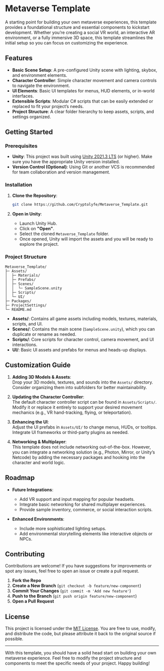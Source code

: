 # Metaverse Template

A starting point for building your own metaverse experiences, this template provides a foundational structure and essential components to kickstart development. Whether you’re creating a social VR world, an interactive AR environment, or a fully immersive 3D space, this template streamlines the initial setup so you can focus on customizing the experience.

## Features

- **Basic Scene Setup**: A pre-configured Unity scene with lighting, skybox, and environment elements.
- **Character Controller**: Simple character movement and camera controls to navigate the environment.
- **UI Elements**: Basic UI templates for menus, HUD elements, or in-world interfaces.
- **Extensible Scripts**: Modular C# scripts that can be easily extended or replaced to fit your project’s needs.
- **Project Structure**: A clear folder hierarchy to keep assets, scripts, and settings organized.

## Getting Started

### Prerequisites

- **Unity**: This project was built using [Unity 2021.3 LTS](https://unity.com/releases/editor/whats-new/2021-lts) (or higher). Make sure you have the appropriate Unity version installed.
- **Version Control (Optional)**: Using Git or another VCS is recommended for team collaboration and version management.

### Installation

1. **Clone the Repository**:
   ```bash
   git clone https://github.com/Cryptolyfe/Metaverse_Template.git
   ```
   
2. **Open in Unity**:
   - Launch Unity Hub.
   - Click on **"Open"**.
   - Select the cloned `Metaverse_Template` folder.
   - Once opened, Unity will import the assets and you will be ready to explore the project.

### Project Structure

```
Metaverse_Template/
├─ Assets/
│  ├─ Materials/
│  ├─ Prefabs/
│  ├─ Scenes/
│  │  └─ SampleScene.unity
│  ├─ Scripts/
│  └─ UI/
├─ Packages/
├─ ProjectSettings/
└─ README.md
```

- **Assets/**: Contains all game assets including models, textures, materials, scripts, and UI.
- **Scenes/**: Contains the main scene (`SampleScene.unity`), which you can duplicate or rename as needed.
- **Scripts/**: Core scripts for character control, camera movement, and UI interactions.
- **UI/**: Basic UI assets and prefabs for menus and heads-up displays.

## Customization Guide

1. **Adding 3D Models & Assets**:  
   Drop your 3D models, textures, and sounds into the `Assets/` directory. Consider organizing them into subfolders for better maintainability.

2. **Updating the Character Controller**:  
   The default character controller script can be found in `Assets/Scripts/`. Modify it or replace it entirely to support your desired movement mechanics (e.g., VR hand-tracking, flying, or teleportation).

3. **Enhancing the UI**:  
   Adjust the UI prefabs in `Assets/UI/` to change menus, HUDs, or tooltips. Integrate UI frameworks or third-party plugins as needed.

4. **Networking & Multiplayer**:  
   This template does not include networking out-of-the-box. However, you can integrate a networking solution (e.g., Photon, Mirror, or Unity’s Netcode) by adding the necessary packages and hooking into the character and world logic.

## Roadmap

- **Future Integrations**:  
  - Add VR support and input mapping for popular headsets.
  - Integrate basic networking for shared multiplayer experiences.
  - Provide sample inventory, commerce, or social interaction scripts.

- **Enhanced Environments**:  
  - Include more sophisticated lighting setups.
  - Add environmental storytelling elements like interactive objects or NPCs.

## Contributing

Contributions are welcome! If you have suggestions for improvements or spot any issues, feel free to open an issue or create a pull request.

1. **Fork the Repo**  
2. **Create a New Branch** (`git checkout -b feature/new-component`)
3. **Commit Your Changes** (`git commit -m 'Add new feature'`)
4. **Push to the Branch** (`git push origin feature/new-component`)
5. **Open a Pull Request**

## License

This project is licensed under the [MIT License](LICENSE). You are free to use, modify, and distribute the code, but please attribute it back to the original source if possible.

---

With this template, you should have a solid head start on building your own metaverse experience. Feel free to modify the project structure and components to meet the specific needs of your project. Happy building!

